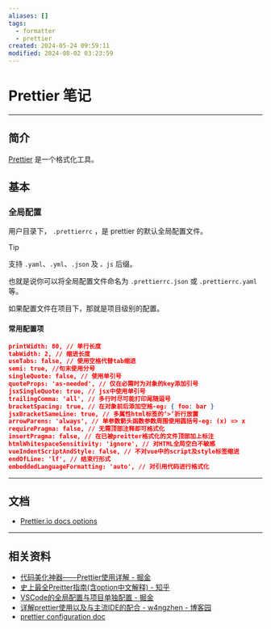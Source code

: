 ```yaml
---
aliases: []
tags:
  - formatter
  - prettier
created: 2024-05-24 09:59:11
modified: 2024-08-02 03:23:59
---
```


# Prettier 笔记

---

## 简介

[Prettier](https://prettier.io) 是一个格式化工具。

## 基本

### 全局配置

用户目录下， `.prettierrc` ，是 prettier 的默认全局配置文件。
> [!tip] 
> 
> 支持 `.yaml`、`.yml`、`.json` 及 `。js` 后缀。
> 
> 也就是说你可以将全局配置文件命名为 `.prettierrc.json` 或 `.prettierrc.yaml` 等。
> 

如果配置文件在项目下，那就是项目级别的配置。

#### 常用配置项

```json
printWidth: 80, // 单行长度
tabWidth: 2, // 缩进长度
useTabs: false, // 使用空格代替tab缩进
semi: true, //句末使用分号
singleQuote: false, // 使用单引号
quoteProps: 'as-needed', // 仅在必需时为对象的key添加引号
jsxSingleQuote: true, // jsx中使用单引号
trailingComma: 'all', // 多行时尽可能打印尾随逗号
bracketSpacing: true, // 在对象前后添加空格-eg: { foo: bar }
jsxBracketSameLine: true, // 多属性html标签的‘>’折行放置
arrowParens: 'always', // 单参数箭头函数参数周围使用圆括号-eg: (x) => x
requirePragma: false, // 无需顶部注释即可格式化
insertPragma: false, // 在已被preitter格式化的文件顶部加上标注
htmlWhitespaceSensitivity: 'ignore', // 对HTML全局空白不敏感
vueIndentScriptAndStyle: false, // 不对vue中的script及style标签缩进
endOfLine: 'lf', // 结束行形式
embeddedLanguageFormatting: 'auto', // 对引用代码进行格式化
```

---

## 文档

* [Prettier.io docs options](https://prettier.io/docs/en/options.html)

---

## 相关资料

* [代码美化神器——Prettier使用详解 - 掘金](https://juejin.cn/post/6970267363845341220)
* [史上最全Preitter指南(含option中文解释) - 知乎](https://zhuanlan.zhihu.com/p/356654434)
* [VSCode的全局配置与项目单独配置 - 掘金](https://juejin.cn/post/7290740395913691177)
* [详解prettier使用以及与主流IDE的配合 - w4ngzhen - 博客园](https://www.cnblogs.com/w4ngzhen/p/17559689.html)
* [prettier configuration doc](https://prettier.nodejs.cn/docs/en/configuration.html)

